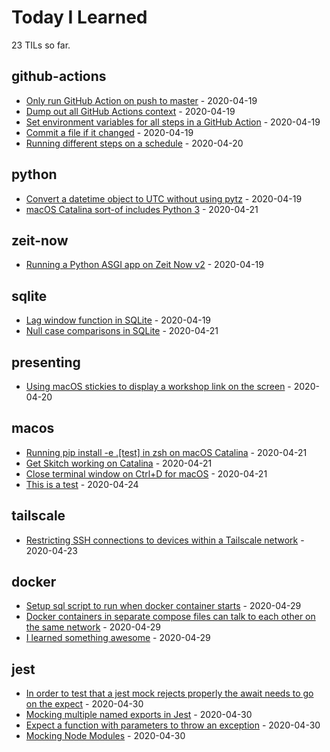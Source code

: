 # Today I Learned


<!-- count starts -->23<!-- count ends --> TILs so far.

<!-- index starts -->
## github-actions

* [Only run GitHub Action on push to master](https://github.com/joey-kendall/til-1/blob/master/github-actions/only-master.md) - 2020-04-19
* [Dump out all GitHub Actions context](https://github.com/joey-kendall/til-1/blob/master/github-actions/dump-context.md) - 2020-04-19
* [Set environment variables for all steps in a GitHub Action](https://github.com/joey-kendall/til-1/blob/master/github-actions/set-environment-for-all-steps.md) - 2020-04-19
* [Commit a file if it changed](https://github.com/joey-kendall/til-1/blob/master/github-actions/commit-if-file-changed.md) - 2020-04-19
* [Running different steps on a schedule](https://github.com/joey-kendall/til-1/blob/master/github-actions/different-steps-on-a-schedule.md) - 2020-04-20

## python

* [Convert a datetime object to UTC without using pytz](https://github.com/joey-kendall/til-1/blob/master/python/convert-to-utc-without-pytz.md) - 2020-04-19
* [macOS Catalina sort-of includes Python 3](https://github.com/joey-kendall/til-1/blob/master/python/macos-catalina-sort-of-ships-with-python3.md) - 2020-04-21

## zeit-now

* [Running a Python ASGI app on Zeit Now v2](https://github.com/joey-kendall/til-1/blob/master/zeit-now/python-asgi-on-now-v2.md) - 2020-04-19

## sqlite

* [Lag window function in SQLite](https://github.com/joey-kendall/til-1/blob/master/sqlite/lag-window-function.md) - 2020-04-19
* [Null case comparisons in SQLite](https://github.com/joey-kendall/til-1/blob/master/sqlite/null-case.md) - 2020-04-21

## presenting

* [Using macOS stickies to display a workshop link on the screen](https://github.com/joey-kendall/til-1/blob/master/presenting/stickies-for-workshop-links.md) - 2020-04-20

## macos

* [Running pip install -e .[test] in zsh on macOS Catalina](https://github.com/joey-kendall/til-1/blob/master/macos/zsh-pip-install.md) - 2020-04-21
* [Get Skitch working on Catalina](https://github.com/joey-kendall/til-1/blob/master/macos/skitch-catalina.md) - 2020-04-21
* [Close terminal window on Ctrl+D for macOS](https://github.com/joey-kendall/til-1/blob/master/macos/close-terminal-on-ctrl-d.md) - 2020-04-21
* [This is a test](https://github.com/joey-kendall/til-1/blob/master/macos/this-is-a-test.md) - 2020-04-24

## tailscale

* [Restricting SSH connections to devices within a Tailscale network](https://github.com/joey-kendall/til-1/blob/master/tailscale/lock-down-sshd.md) - 2020-04-23

## docker

* [Setup sql script to run when docker container starts](https://github.com/joey-kendall/til-1/blob/master/docker/setup-sql-script-to-run-at-start-of-container.md) - 2020-04-29
* [Docker containers in separate compose files can talk to each other on the same network](https://github.com/joey-kendall/til-1/blob/master/docker/how-to-get-docker-containers-in-separate-compose-files-to-talk-to-each-other.md) - 2020-04-29
* [I learned something awesome](https://github.com/joey-kendall/til-1/blob/master/docker/what-ever-cool-thing-i-learned.md) - 2020-04-29

## jest

* [In order to test that a jest mock rejects properly the await needs to go on the expect](https://github.com/joey-kendall/til-1/blob/master/jest/testing-that-a-mock-rejects.md) - 2020-04-30
* [Mocking multiple named exports in Jest](https://github.com/joey-kendall/til-1/blob/master/jest/mocking-multiple-named-exports.md) - 2020-04-30
* [Expect a function with parameters to throw an exception](https://github.com/joey-kendall/til-1/blob/master/jest/expect-a-function-with-parameters-to-throw-an-exception.md) - 2020-04-30
* [Mocking Node Modules](https://github.com/joey-kendall/til-1/blob/master/jest/mocking-node-modules.md) - 2020-04-30
<!-- index ends -->
